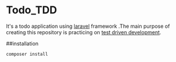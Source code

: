 # Todo_TDD
It's a todo application using [laravel](https://laravel.com/) framework .The main purpose of creating this repository is practicing on [test driven development](https://en.wikipedia.org/wiki/Test-driven_development).

##installation 

 ```composer install```
  
